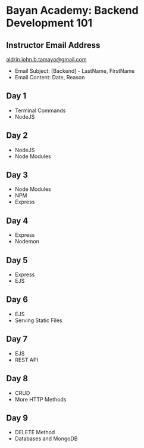 # **Bayan Academy: Backend Development 101**

## **Instructor Email Address**

aldrin.john.b.tamayo@gmail.com

-   Email Subject: [Backend] - LastName, FirstName
-   Email Content: Date, Reason

## **Day 1**

-   Terminal Commands
-   NodeJS

## **Day 2**

-   NodeJS
-   Node Modules

## **Day 3**

-   Node Modules
-   NPM
-   Express

## **Day 4**

-   Express
-   Nodemon

## **Day 5**

-   Express
-   EJS

## **Day 6**

-   EJS
-   Serving Static Files

## **Day 7**

-   EJS
-   REST API

## **Day 8**

-   CRUD
-   More HTTP Methods

## **Day 9**

-   DELETE Method
-   Databases and MongoDB


